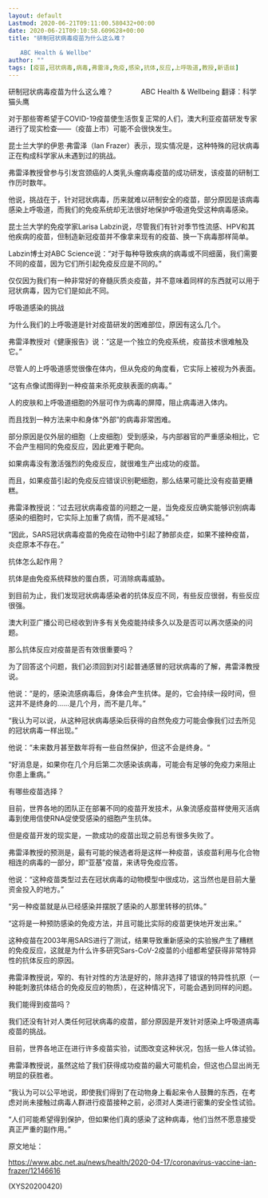 ```yaml
---
layout: default
Lastmod: 2020-06-21T09:11:00.580432+00:00
date: 2020-06-21T09:10:58.609628+00:00
title: "研制冠状病毒疫苗为什么这么难？
　　
　　ABC Health & Wellbe"
author: ""
tags: [疫苗,冠状病毒,病毒,弗雷泽,免疫,感染,抗体,反应,上呼吸道,教授,新语丝]
---
```


研制冠状病毒疫苗为什么这么难？　　　　ABC Health & Wellbeing    翻译：科学猫头鹰

对于那些寄希望于COVID-19疫苗使生活恢复正常的人们，澳大利亚疫苗研发专家进行了现实检查——（疫苗上市）可能不会很快发生。

昆士兰大学的伊恩·弗雷泽（Ian Frazer）表示，现实情况是，这种特殊的冠状病毒正在构成科学家从未遇到过的挑战。

弗雷泽教授曾参与引发宫颈癌的人类乳头瘤病毒疫苗的成功研发，该疫苗的研制工作历时数年。

他说，挑战在于，针对冠状病毒，历来就难以研制安全的疫苗，部分原因是该病毒感染上呼吸道，而我们的免疫系统却无法很好地保护呼吸道免受这种病毒感染。

昆士兰大学的免疫学家Larisa Labzin说，尽管我们有针对季节性流感、HPV和其他疾病的疫苗，但制造新冠疫苗并不像拿来现有的疫苗、换一下病毒那样简单。

Labzin博士对ABC Science说：“对于每种导致疾病的病毒或不同细菌，我们需要不同的疫苗，因为它们所引起免疫反应是不同的。”

仅仅因为我们有一种非常好的脊髓灰质炎疫苗，并不意味着同样的东西就可以用于冠状病毒，因为它们是如此不同。

呼吸道感染的挑战

为什么我们的上呼吸道是针对疫苗研发的困难部位，原因有这么几个。

弗雷泽教授对《健康报告》说：“这是一个独立的免疫系统，疫苗技术很难触及它。”

尽管人的上呼吸道感觉很像在体内，但从免疫的角度看，它实际上被视为外表面。

“这有点像试图得到一种疫苗来杀死皮肤表面的病毒。”

人的皮肤和上呼吸道细胞的外层可作为病毒的屏障，阻止病毒进入体内。

而且找到一种方法来中和身体“外部”的病毒非常困难。

部分原因是仅外层的细胞（上皮细胞）受到感染，与内部器官的严重感染相比，它不会产生相同的免疫反应，因此更难于靶向。

如果病毒没有激活强烈的免疫反应，就很难生产出成功的疫苗。

而且，如果疫苗引起的免疫反应错误识别靶细胞，那么结果可能比没有疫苗更糟糕。

弗雷泽教授说：“过去冠状病毒疫苗的问题之一是，当免疫反应确实能够识别病毒感染的细胞时，它实际上加重了病情，而不是减轻。”

“因此，SARS冠状病毒疫苗的免疫在动物中引起了肺部炎症，如果不接种疫苗，炎症原本不存在。”

抗体怎么起作用？

抗体是由免疫系统释放的蛋白质，可消除病毒威胁。

到目前为止，我们发现冠状病毒感染者的抗体反应不同，有些反应很弱，有些反应很强。

澳大利亚广播公司已经收到许多有关免疫能持续多久以及是否可以再次感染的问题。

那么抗体反应对疫苗是否有效很重要吗？

为了回答这个问题，我们必须回到对引起普通感冒的冠状病毒的了解，弗雷泽教授说。

他说：“是的，感染流感病毒后，身体会产生抗体。是的，它会持续一段时间，但这并不是终身的……是几个月，而不是几年。”

“我认为可以说，从这种冠状病毒感染后获得的自然免疫力可能会像我们过去所见的冠状病毒一样出现。”

他说：“未来数月甚至数年将有一些自然保护，但这不会是终身。“

“好消息是，如果你在几个月后第二次感染该病毒，可能会有足够的免疫力来阻止你患上重病。”

有哪些疫苗选择？

目前，世界各地的团队正在部署不同的疫苗开发技术，从象流感疫苗样使用灭活病毒到使用信使RNA促使受感染的细胞产生抗体。

但是疫苗开发的现实是，一款成功的疫苗出现之前总有很多失败了。

弗雷泽教授的预测是，最有可能的候选者将是这样一种疫苗，该疫苗利用与化合物相连的病毒的一部分，即“亚基”疫苗，来诱导免疫应答。

他说：“这种疫苗类型过去在冠状病毒的动物模型中很成功，这当然也是目前大量资金投入的地方。”

“另一种疫苗就是从已经感染并摆脱了感染的人那里转移的抗体。”

“这将是一种预防感染的免疫方法，并且可能比实际的疫苗更快地开发出来。”

这种疫苗在2003年用SARS进行了测试，结果导致重新感染的实验猴产生了糟糕的免疫反应，这就是为什么许多研究Sars-CoV-2疫苗的小组都希望获得非常特异性的抗体反应的原因。

弗雷泽教授说，窄的、有针对性的方法是好的，除非选择了错误的特异性抗原（一种能刺激抗体结合的免疫反应的物质），在这种情况下，可能会遇到同样的问题。

我们能得到疫苗吗？

我们还没有针对人类任何冠状病毒的疫苗，部分原因是开发针对感染上呼吸道病毒疫苗的挑战。

目前，世界各地正在进行许多疫苗实验，试图改变这种状况，包括一些人体试验。

弗雷泽教授说，虽然这给了我们获得成功疫苗的最大可能机会，但这也凸显出尚无明显的获胜者。

“我认为可以公平地说，即使我们得到了在动物身上看起来令人鼓舞的东西，在考虑对尚未接触过病毒人群进行疫苗接种之前，必须对人类进行密集的安全性试验。

“人们可能希望得到保护，但如果他们真的感染了这种病毒，他们当然不愿意接受真正严重的副作用。”

原文地址：

https://www.abc.net.au/news/health/2020-04-17/coronavirus-vaccine-ian-frazer/12146616

(XYS20200420)

